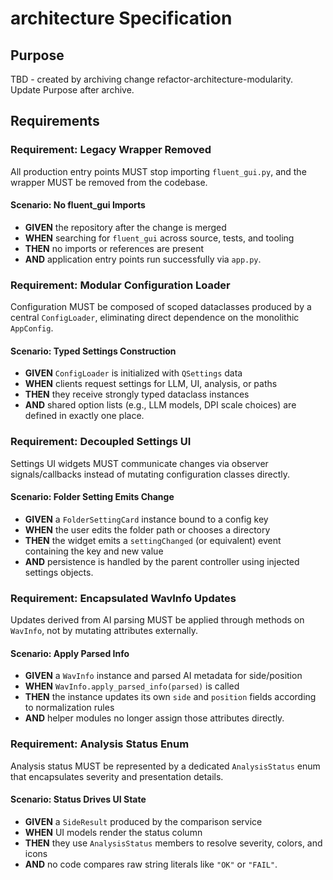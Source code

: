 # architecture Specification

## Purpose
TBD - created by archiving change refactor-architecture-modularity. Update Purpose after archive.
## Requirements
### Requirement: Legacy Wrapper Removed
All production entry points MUST stop importing `fluent_gui.py`, and the wrapper MUST be removed from the codebase.

#### Scenario: No fluent_gui Imports
- **GIVEN** the repository after the change is merged  
- **WHEN** searching for `fluent_gui` across source, tests, and tooling  
- **THEN** no imports or references are present  
- **AND** application entry points run successfully via `app.py`.

### Requirement: Modular Configuration Loader
Configuration MUST be composed of scoped dataclasses produced by a central `ConfigLoader`, eliminating direct dependence on the monolithic `AppConfig`.

#### Scenario: Typed Settings Construction
- **GIVEN** `ConfigLoader` is initialized with `QSettings` data  
- **WHEN** clients request settings for LLM, UI, analysis, or paths  
- **THEN** they receive strongly typed dataclass instances  
- **AND** shared option lists (e.g., LLM models, DPI scale choices) are defined in exactly one place.

### Requirement: Decoupled Settings UI
Settings UI widgets MUST communicate changes via observer signals/callbacks instead of mutating configuration classes directly.

#### Scenario: Folder Setting Emits Change
- **GIVEN** a `FolderSettingCard` instance bound to a config key  
- **WHEN** the user edits the folder path or chooses a directory  
- **THEN** the widget emits a `settingChanged` (or equivalent) event containing the key and new value  
- **AND** persistence is handled by the parent controller using injected settings objects.

### Requirement: Encapsulated WavInfo Updates
Updates derived from AI parsing MUST be applied through methods on `WavInfo`, not by mutating attributes externally.

#### Scenario: Apply Parsed Info
- **GIVEN** a `WavInfo` instance and parsed AI metadata for side/position  
- **WHEN** `WavInfo.apply_parsed_info(parsed)` is called  
- **THEN** the instance updates its own `side` and `position` fields according to normalization rules  
- **AND** helper modules no longer assign those attributes directly.

### Requirement: Analysis Status Enum
Analysis status MUST be represented by a dedicated `AnalysisStatus` enum that encapsulates severity and presentation details.

#### Scenario: Status Drives UI State
- **GIVEN** a `SideResult` produced by the comparison service  
- **WHEN** UI models render the status column  
- **THEN** they use `AnalysisStatus` members to resolve severity, colors, and icons  
- **AND** no code compares raw string literals like `"OK"` or `"FAIL"`.

